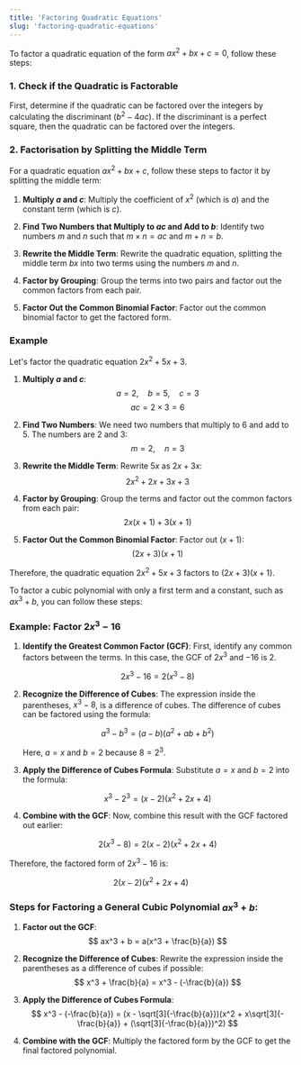 ```yaml
---
title: 'Factoring Quadratic Equations'
slug: 'factoring-quadratic-equations'
---
```


To factor a quadratic equation of the form $ax^2 + bx + c = 0$, follow these steps:

### 1. Check if the Quadratic is Factorable

First, determine if the quadratic can be factored over the integers by calculating the discriminant ($b^2 - 4ac$). If the discriminant is a perfect square, then the quadratic can be factored over the integers.

### 2. Factorisation by Splitting the Middle Term

For a quadratic equation $ax^2 + bx + c$, follow these steps to factor it by splitting the middle term:

1. **Multiply $a$ and $c$**: Multiply the coefficient of $x^2$ (which is $a$) and the constant term (which is $c$).

2. **Find Two Numbers that Multiply to $ac$ and Add to $b$**: Identify two numbers $m$ and $n$ such that $m \times n = ac$ and $m + n = b$.

3. **Rewrite the Middle Term**: Rewrite the quadratic equation, splitting the middle term $bx$ into two terms using the numbers $m$ and $n$.

4. **Factor by Grouping**: Group the terms into two pairs and factor out the common factors from each pair.

5. **Factor Out the Common Binomial Factor**: Factor out the common binomial factor to get the factored form.

### Example

Let's factor the quadratic equation $2x^2 + 5x + 3$.

1. **Multiply $a$ and $c$**:
   $$
   a = 2, \quad b = 5, \quad c = 3
   $$
   $$
   ac = 2 \times 3 = 6
   $$

2. **Find Two Numbers**:
   We need two numbers that multiply to 6 and add to 5. The numbers are 2 and 3:
   $$
   m = 2, \quad n = 3
   $$

3. **Rewrite the Middle Term**:
   Rewrite $5x$ as $2x + 3x$:
   $$
   2x^2 + 2x + 3x + 3
   $$

4. **Factor by Grouping**:
   Group the terms and factor out the common factors from each pair:
   $$
   2x(x + 1) + 3(x + 1)
   $$

5. **Factor Out the Common Binomial Factor**:
   Factor out $(x + 1)$:
   $$
   (2x + 3)(x + 1)
   $$

Therefore, the quadratic equation $2x^2 + 5x + 3$ factors to $(2x + 3)(x + 1)$.

To factor a cubic polynomial with only a first term and a constant, such as $ax^3 + b$, you can follow these steps:

### Example: Factor $2x^3 - 16$

1. **Identify the Greatest Common Factor (GCF)**:
   First, identify any common factors between the terms. In this case, the GCF of $2x^3$ and $-16$ is $2$.

   $$
   2x^3 - 16 = 2(x^3 - 8)
   $$

2. **Recognize the Difference of Cubes**:
   The expression inside the parentheses, $x^3 - 8$, is a difference of cubes. The difference of cubes can be factored using the formula:

   $$
   a^3 - b^3 = (a - b)(a^2 + ab + b^2)
   $$

   Here, $a = x$ and $b = 2$ because $8 = 2^3$.

3. **Apply the Difference of Cubes Formula**:
   Substitute $a = x$ and $b = 2$ into the formula:

   $$
   x^3 - 2^3 = (x - 2)(x^2 + 2x + 4)
   $$

4. **Combine with the GCF**:
   Now, combine this result with the GCF factored out earlier:

   $$
   2(x^3 - 8) = 2(x - 2)(x^2 + 2x + 4)
   $$

Therefore, the factored form of $2x^3 - 16$ is:

$$
2(x - 2)(x^2 + 2x + 4)
$$

### Steps for Factoring a General Cubic Polynomial $ax^3 + b$:

1. **Factor out the GCF**:
   $$
   ax^3 + b = a(x^3 + \frac{b}{a})
   $$

2. **Recognize the Difference of Cubes**:
   Rewrite the expression inside the parentheses as a difference of cubes if possible:
   $$
   x^3 + \frac{b}{a} = x^3 - (-\frac{b}{a})
   $$

3. **Apply the Difference of Cubes Formula**:
   $$
   x^3 - (-\frac{b}{a}) = (x - \sqrt[3]{-\frac{b}{a}})(x^2 + x\sqrt[3]{-\frac{b}{a}} + (\sqrt[3]{-\frac{b}{a}})^2)
   $$

4. **Combine with the GCF**:
   Multiply the factored form by the GCF to get the final factored polynomial.

